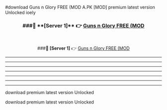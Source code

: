 #download Guns n Glory FREE (MOD A.PK [MOD] premium latest version Unlocked ioely 



<div align="center">
<h3>###🔹 **[Server 1]** 👉 <a href="https://download1apk.web.app/">Guns n Glory FREE (MOD</a></h3><br>


###🔹 **[Server 1]** 👉 <a href="https://download1apk.web.app/">Guns n Glory FREE (MOD</a></h3>
</div>



----------------------------------------------------------

----------------------------------------------------------

----------------------------------------------------------

----------------------------------------------------------

----------------------------------------------------------

----------------------------------------------------------

----------------------------------------------------------

download premium latest version Unlocked

download premium latest version Unlocked
